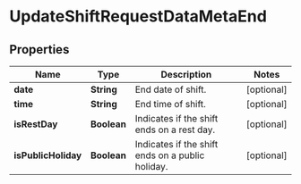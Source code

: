 

# UpdateShiftRequestDataMetaEnd


## Properties

| Name | Type | Description | Notes |
|------------ | ------------- | ------------- | -------------|
|**date** | **String** | End date of shift. |  [optional] |
|**time** | **String** | End time of shift. |  [optional] |
|**isRestDay** | **Boolean** | Indicates if the shift ends on a rest day. |  [optional] |
|**isPublicHoliday** | **Boolean** | Indicates if the shift ends on a public holiday. |  [optional] |



